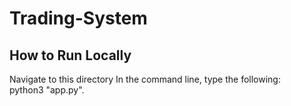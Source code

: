 # Trading-System
## How to Run Locally
Navigate to this directory
In the command line, type the following:  
python3 "app.py".
